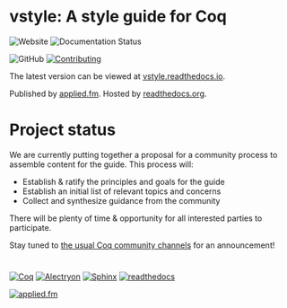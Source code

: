# vstyle: A style guide for Coq

![Website](https://img.shields.io/website?url=https%3A%2F%2Fvstyle.readthedocs.io)
![Documentation Status](https://readthedocs.org/projects/vstyle/badge/?version=latest)

![GitHub](https://img.shields.io/github/license/appliedfm/vstyle)
[![Contributing](https://img.shields.io/badge/-contribute-success.svg)](https://github.com/appliedfm/vstyle/blob/main/CONTRIBUTING.md)

The latest version can be viewed at [vstyle.readthedocs.io](https://vstyle.readthedocs.io).

Published by [applied.fm](https://applied.fm). Hosted by [readthedocs.org](https://readthedocs.org/projects/vstyle/).

# Project status

We are currently putting together a proposal for a community process to assemble content for the guide. This process will:

* Establish & ratify the principles and goals for the guide
* Establish an initial list of relevant topics and concerns
* Collect and synthesize guidance from the community

There will be plenty of time & opportunity for all interested parties to participate.

Stay tuned to [the usual Coq community channels](https://vstyle.readthedocs.io/en/latest/project_structure.html#announcements) for an announcement!


#

[![Coq](https://img.shields.io/badge/-Coq-royalblue)](https://github.com/coq/coq)
[![Alectryon](https://img.shields.io/badge/-Alectryon-orangered)](https://github.com/cpitclaudel/alectryon/)
[![Sphinx](https://img.shields.io/badge/-Sphinx-navy)](https://www.sphinx-doc.org)
[![readthedocs](https://img.shields.io/badge/-readthedocs-slateblue)](https://readthedocs.org)

[![applied.fm](https://img.shields.io/badge/-applied.fm-orchid)](https://applied.fm)
